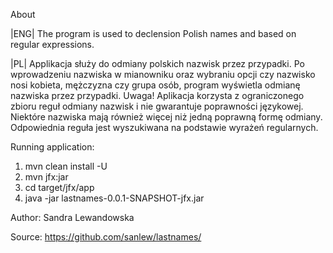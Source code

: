 About

|ENG| The program is used to declension Polish names and based on regular expressions.

|PL| Applikacja służy do odmiany polskich nazwisk przez przypadki. Po wprowadzeniu nazwiska w mianowniku oraz wybraniu opcji czy nazwisko nosi kobieta, mężczyzna czy grupa osób, program wyświetla odmianę nazwiska przez przypadki.
Uwaga! Aplikacja korzysta z ograniczonego zbioru reguł odmiany nazwisk i nie gwarantuje poprawności językowej. Niektóre nazwiska mają również więcej niż jedną poprawną formę odmiany. 
Odpowiednia reguła jest wyszukiwana na podstawie wyrażeń regularnych.

Running application:

1. mvn clean install -U
2. mvn jfx:jar
3. cd target/jfx/app
4. java -jar lastnames-0.0.1-SNAPSHOT-jfx.jar 


Author: Sandra Lewandowska

Source: https://github.com/sanlew/lastnames/
